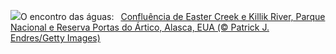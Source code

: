 ![](https://www.bing.com/th?id=OHR.KillikRiverAlaska_PT-BR9004579454_UHD.jpg&w=1000)O encontro das águas:&nbsp;&ensp;[Confluência de Easter Creek e Killik River, Parque Nacional e Reserva Portas do Ártico, Alasca, EUA (© Patrick J. Endres/Getty Images)](https://www.bing.com/th?id=OHR.KillikRiverAlaska_PT-BR9004579454_UHD.jpg)
<br><br/>
